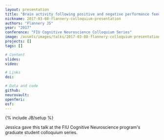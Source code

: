 ```yaml
---
layout: presentation
title: "Brain activity following positive and negative performance feedback among abstinent smokers"
nickname: 2017-03-08-flannery-colloquium-presentation
authors: "Flannery JS"
year: "2017"
conference: "FIU Cognitive Neuroscience Colloquium Series"
image: /assets/images/talks/2017-03-08-flannery-colloquium-presentation.png
projects: []
tags: []

# Content
slides:
video:

# Links
doi:

# Data and code
github: 
neurovault:
openfmri:
osf:
---
```

{% include JB/setup %}

Jessica gave this talk at the FIU Cognitive Neuroscience program's graduate student colloquium series.
